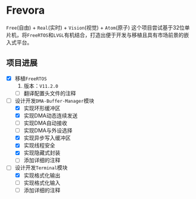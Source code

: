 # Frevora

`Free`(自由) + `Real`(实时) + `Vision`(视觉) + `Atom`(原子)
这个项目尝试基于32位单片机，将`FreeRTOS`和`LVGL`有机结合，打造出便于开发与移植且具有市场前景的嵌入式平台。

## 项目进展

- [x] 移植`FreeRTOS`
    1. 版本：`V11.2.0`
    - [ ] 翻译配置头文件的注释
- [ ] 设计开发`DMA-Buffer-Manager`模块
    - [x] 实现环形缓冲区
    - [x] 实现DMA动态连续发送
    - [ ] 实现DMA自动接收
    - [ ] 实现DMA与外设选择
    - [x] 实现异步写入缓冲区
    - [x] 实现线程安全
    - [x] 实现隐藏式封装
    - [ ] 添加详细的注释
- [ ] 设计开发`Terminal`模块
    - [x] 实现格式化输出
    - [ ] 实现格式化输入
    - [ ] 添加详细的注释
